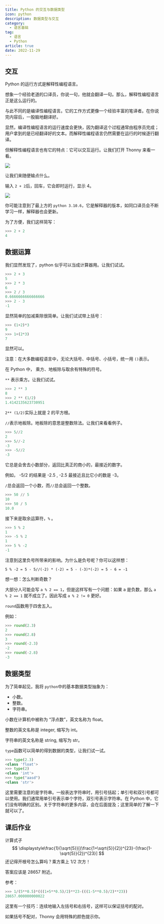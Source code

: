 ```yaml
---
title: Python 的交互与数据类型
icon: python
description: 数据类型与交互
category:
  - 语言基础
tag:
  - 语言
  - Python
article: true
date: 2022-11-29
---
```


## 交互

Python 的运行方式是解释性编程语言。

想象一个经验老道的口译员，你说一句，他就会翻译一句。那么，解释性编程语言正是这么运行的。

与此不同的是编译性编程语言。它的工作方式更像一个经验丰富的笔译者。在你说完内容后，一股脑地翻译好。

显然，编译性编程语言的运行速度会更快，因为翻译这个过程通常由程序员完成；用户拿到的是已经翻译好的文本。而解释性编程语言仍然需要在运行的时候逐行翻译。

但解释性编程语言也有它的特点：它可以交互运行。让我们打开 Thonny 来看一看。



![](https://search.pstatic.net/common/?src=https://i.imgur.com/NN8X2CE.jpeg)

让我们来随便输点什么。

输入 `2 + 2`后，回车，它会即时运行，显示 4。

![](https://search.pstatic.net/common/?src=https://i.imgur.com/Pft9ngC.jpeg)

你可能注意到了最上方的 `python 3.10.6`，它是解释器的版本，如同口译员会不断学习一样，解释器也会更新。

为了方便，我们这样简写：

```python
>>> 2 + 2
4
```

## 数据运算

我们显然发现了，python 似乎可以当成计算器用。让我们试试。

```python
>>> 2 + 3
5
>>> 2 * 3
6
>>> 2 / 3
0.6666666666666666
>>> 2 - 3
-1
```

显然简单的加减乘除很简单。让我们试试带上括号：

```python
>>> (1+2)*3
9
>>> 1+(2*3)
7
```

显然可以。

注意：在大多数编程语言中，无论大括号、中括号、小括号，统一用 `()`表示。



在 Python 中， 乘方、地板除与取余有特殊的符号。

`**` 表示乘方。让我们试试。

```python
>>> 2 ** 3
8
>>> 2 ** (1/2)
1.4142135623730951
```



`2** (1/2)`实际上就是 2 的平方根。

`//`表示地板除。地板除的意思是整数除法。让我们来看看例子。

```python
>>> 5//2
2
>>> 5//-2
-3
>>> -5//2
-3
```

它总是会舍去小数部分，返回比真正的商小的，最接近的数字。

例如， -5/2 的结果是 -2.5 , -2.5 最接近且比它小的数是 -3。

`/`总会返回一个小数，而`//`总会返回一个整数。

```python
>>> 50 // 5
10
>>> 50 / 5
10.0
```

接下来是取余运算符，`%` 。
```python
>>> 5 % 2
1
>>> -5 % 2
1
>>> 5 % -2
-1
```
注意到这里负号所带来的影响。为什么是负号呢？你可以这样想：

`5 % -2 = 5 - 5//(-2) * (-2) = 5 - (-3)*(-2) = 5 - 6 = -1` 

想一想：怎么判断奇数？

大部分人可能会写 `a % 2 == 1`，但是这样写有一个问题：如果 a 是负数，那么 `a % 2 == 1` 就不成立了。因此写成 `a % 2 != 0` 更好。

`round`函数用于四舍五入。

例如：

```python
>>> round(2.3)
2
>>> round(2.8)
3
>>> round(-2.3)
-2
>>> round(-2.8)
-3
```

## 数据类型

为了简单起见，我将 `python`中的基本数据类型抽象为：

+ 小数。
+ 整数。
+ 字符串。

小数在计算机中被称为 “浮点数”，英文名称为 float。

整数的英文名称是 integer, 缩写为 int。

字符串的英文名称是 string, 缩写为 str。

`type`函数可以简单的得到数据的类型，让我们试一试。

```python
>>> type(2.3)
<class 'float'>
>>> type(2)
<class 'int'>
>>> type("aasd")
<class 'str'>
```

这里需要注意的是字符串。一般表达字符串时，用引号括起；单引号和双引号都可以使用。我们通常用单引号表示单个字符，双引号表示字符串。在 Python 中，它们没有明确的区别。关于字符串的更多内容，会在后面提及；这里简单的了解一下就可以了。

## 课后作业

计算式子
$$
\displaystyle\frac{1}{\sqrt{5}}[(\frac{1+\sqrt{5}}{2})^{23}-(\frac{1-\sqrt{5}}{2})^{23}]
$$
还记得开根号怎么算吗？乘方乘上  1/2 次方！

答案应该是 28657 附近。



参考：

```python
>>> 1/(5**0.5)*(((1+5**0.5)/2)**23-(((1-5**0.5)/2)**23))
28657.000000000022
```
这里有一个技巧：连续地输入左括号和右括号，这样可以保证括号的配对。

如果括号不配对，Thonny 会用特殊的颜色提示你。
